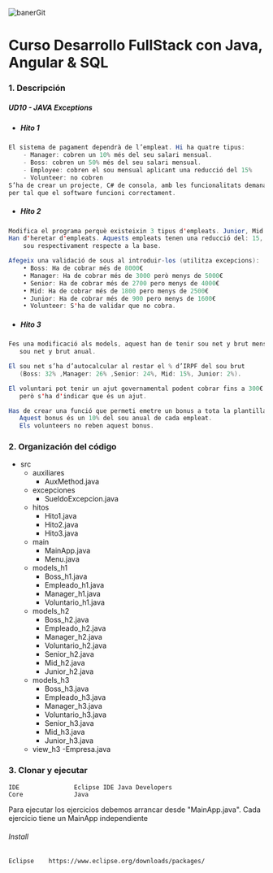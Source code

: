   
![banerGit](https://user-images.githubusercontent.com/22893383/107159880-121e0b80-6993-11eb-92e3-1efd1d8f4dba.PNG)

# Curso Desarrollo FullStack con Java, Angular & SQL

### 1. Descripción

##### UD10 - JAVA Exceptions
 - ##### Hito 1
```java
El sistema de pagament dependrà de l’empleat. Hi ha quatre tipus:
	- Manager: cobren un 10% més del seu salari mensual.
	- Boss: cobren un 50% més del seu salari mensual.
	- Employee: cobren el sou mensual aplicant una reducció del 15%
	- Volunteer: no cobren
S’ha de crear un projecte, C# de consola, amb les funcionalitats demanades 
per tal que el software funcioni correctament.

```
- ##### Hito 2
```Java
Modifica el programa perquè existeixin 3 tipus d'empleats. Junior, Mid i Senior.
Han d'heretar d'empleats. Aquests empleats tenen una reducció del: 15, 10 i 5% de 
	sou respectivament respecte a la base.

Afegeix una validació de sous al introduir-los (utilitza excepcions):
	• Boss: Ha de cobrar més de 8000€
	• Manager: Ha de cobrar més de 3000 però menys de 5000€
	• Senior: Ha de cobrar més de 2700 pero menys de 4000€
	• Mid: Ha de cobrar més de 1800 pero menys de 2500€
	• Junior: Ha de cobrar més de 900 pero menys de 1600€ 
	• Volunteer: S'ha de validar que no cobra.

```

 - ##### Hito 3
 ```java
Fes una modificació als models, aquest han de tenir sou net y brut mensual, 
	sou net y brut anual. 

El sou net s’ha d’autocalcular al restar el % d’IRPF del sou brut 
	(Boss: 32% ,Manager: 26% ,Senior: 24%, Mid: 15%, Junior: 2%).

El voluntari pot tenir un ajut governamental podent cobrar fins a 300€ 
	però s'ha d'indicar que és un ajut.

Has de crear una funció que permeti emetre un bonus a tota la plantilla. 
	Aquest bonus és un 10% del sou anual de cada empleat. 
	Els volunteers no reben aquest bonus.
```

### 2. Organización del código
- src
	- auxiliares
		- AuxMethod.java
	- excepciones
		- SueldoExcepcion.java
	- hitos
		- Hito1.java
		- Hito2.java
		- Hito3.java
	- main
		- MainApp.java
		- Menu.java
	- models_h1
		- Boss_h1.java
		- Empleado_h1.java
		- Manager_h1.java
		- Voluntario_h1.java
	- models_h2
		- Boss_h2.java
		- Empleado_h2.java
		- Manager_h2.java
		- Voluntario_h2.java
		- Senior_h2.java
		- Mid_h2.java
		- Junior_h2.java
	- models_h3
		- Boss_h3.java
		- Empleado_h3.java
		- Manager_h3.java
		- Voluntario_h3.java
		- Senior_h3.java
		- Mid_h3.java
		- Junior_h3.java
	- view_h3
		-Empresa.java

### 3. Clonar y ejecutar

```
IDE               Eclipse IDE Java Developers
Core              Java            
```
Para ejecutar los ejercicios debemos arrancar desde "MainApp.java". Cada ejercicio tiene un MainApp independiente

###### Install
```
Eclipse    https://www.eclipse.org/downloads/packages/
```